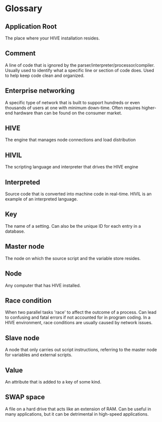# Glossary

## Application Root

The place where your HIVE installation resides.

## Comment

A line of code that is ignored by the parser/interpreter/processor/compiler. Usually used to identify what a specific line or section of code does. Used to help keep code clean and organized.

## Enterprise networking

A specific type of network that is built to support hundreds or even thousands of users at one with minimum down-time. Often requires higher-end hardware than can be found on the consumer market.

## HIVE

The engine that manages node connections and load distribution

## HIVIL

The scripting language and interpreter that drives the HIVE engine

## Interpreted

Source code that is converted into machine code in real-time. HIVIL is an example of an interpreted language.

## Key

The name of a setting. Can also be the unique ID for each entry in a database.

## Master node

The node on which the source script and the variable store resides.

## Node

Any computer that has HIVE installed.

## Race condition

When two parallel tasks 'race' to affect the outcome of a process. Can lead to confusing and fatal errors if not accounted for in program coding. In a HIVE environment, race conditions are usually caused by network issues.

## Slave node

A node that only carries out script instructions, referring to the master node for variables and external scripts.

## Value

An attribute that is added to a key of some kind.

## SWAP space

A file on a hard drive that acts like an extension of RAM. Can be useful in many applications, but it can be detrimental in high-speed applications.